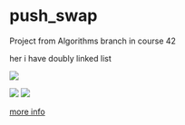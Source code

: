 # push_swap
Project from Algorithms branch in course 42

her i have doubly linked list

![](https://thumbs.gfycat.com/FlashyNeglectedAnemone-size_restricted.gif)

![](https://thumbs.gfycat.com/ClutteredRaggedAttwatersprairiechicken-size_restricted.gif)
![](https://thumbs.gfycat.com/ColorfulWildAustraliankestrel-size_restricted.gif)


[more info](https://github.com/prippa/push_swap/blob/master/push_swap.en.pdf)
